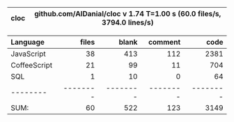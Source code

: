 
cloc|github.com/AlDanial/cloc v 1.74  T=1.00 s (60.0 files/s, 3794.0 lines/s)
--- | ---

Language|files|blank|comment|code
:-------|-------:|-------:|-------:|-------:
JavaScript|38|413|112|2381
CoffeeScript|21|99|11|704
SQL|1|10|0|64
--------|--------|--------|--------|--------
SUM:|60|522|123|3149
